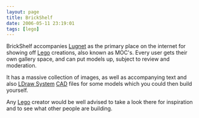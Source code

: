 ```yaml
---
layout: page
title: BrickShelf
date: 2006-05-11 23:19:01
tags: [lego]
---
```

BrickShelf accompanies [Lugnet](/wiki/lugnet.html "Lego Users Group Network") as the primary place on the internet for showing off [Lego](/wiki/lego.html "The best known construction toy") creations, also known as MOC's. Every user gets their own gallery space, and can put models up, subject to review and moderation.

It has a massive collection of images, as well as accompanying text and also [LDraw System](/wiki/ldraw_system.html "The primary system for CAD representation of Lego parts") [CAD](/wiki/cad.html "Computer Aided Design") files for some models which you could then build yourself.

Any [Lego](/wiki/lego.html "The best known construction toy") creator would be well advised to take a look there for inspiration and to see what other people are building.

